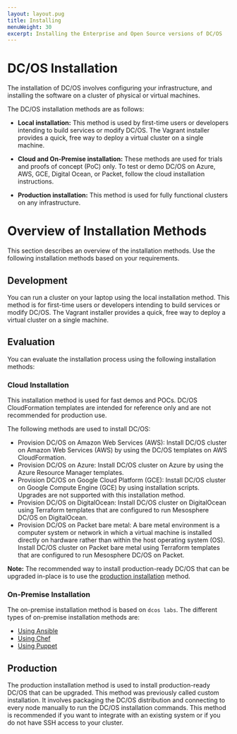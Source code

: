 ```yaml
---
layout: layout.pug
title: Installing
menuWeight: 30
excerpt: Installing the Enterprise and Open Source versions of DC/OS
---
```


# DC/OS Installation

The installation of DC/OS involves configuring your infrastructure, and installing the software on a cluster of physical or virtual machines.

The DC/OS installation methods are as follows:

- **Local installation:** This method is used by first-time users or developers intending to build services or modify DC/OS. The Vagrant installer provides a quick, free way to deploy a virtual cluster on a single machine.

- **Cloud and On-Premise installation:** These methods are used for trials and proofs of concept (PoC) only. To test or demo DC/OS on Azure, AWS, GCE, Digital Ocean, or Packet, follow the cloud installation instructions. 

- **Production installation:** This method is used for fully functional clusters on any infrastructure.

# Overview of Installation Methods
This section describes an overview of the installation methods. Use the following installation methods based on your requirements.

## Development 
You can run a cluster on your laptop using the local installation method. This method is for first-time users or developers intending to build services or modify DC/OS. The Vagrant installer provides a quick, free way to deploy a virtual cluster on a single machine.
 

## Evaluation 
You can evaluate the installation process using the following installation methods:

### Cloud Installation 
This installation method is used for fast demos and POCs. DC/OS CloudFormation templates are intended for reference only and are not recommended for production use.

The following methods are used to install DC/OS:
- Provision DC/OS on Amazon Web Services (AWS): Install DC/OS cluster on Amazon Web Services (AWS) by using the DC/OS templates on AWS CloudFormation. 
- Provision DC/OS on Azure: Install DC/OS cluster on Azure by using the Azure Resource Manager templates.
- Provision DC/OS on Google Cloud Platform (GCE): Install DC/OS cluster on Google Compute Engine (GCE) by using installation scripts. Upgrades are not supported with this installation method.
- Provision DC/OS on DigitalOcean: Install DC/OS cluster on DigitalOcean using Terraform templates that are configured to run Mesosphere DC/OS on DigitalOcean.
- Provision DC/OS on Packet bare metal: A bare metal environment is a computer system or network in which a virtual machine is installed directly on hardware rather than within the host operating system (OS). Install DC/OS cluster on Packet bare metal using Terraform templates that are configured to run Mesosphere DC/OS on Packet.
 
 **Note:** The recommended way to install production-ready DC/OS that can be upgraded in-place is to use the [production installation](/1.11/installing/production/installation/) method.

### On-Premise Installation
The on-premise installation method is based on `dcos labs`. The different types of on-premise installation methods are:
- [Using Ansible](https://github.com/dcos-labs/ansible-dcos/blob/master/docs/INSTALL_ONPREM.md)
- [Using Chef](https://github.com/dcos-labs/dcos-chef)
- [Using Puppet](https://github.com/dcos-labs/dcos-puppet)


## Production
The production installation method is used to install production-ready DC/OS that can be upgraded. This method was previously called custom installation. It involves packaging the DC/OS distribution and connecting to every node manually to run the DC/OS installation commands. This method is recommended if you want to integrate with an existing system or if you do not have SSH access to your cluster.
